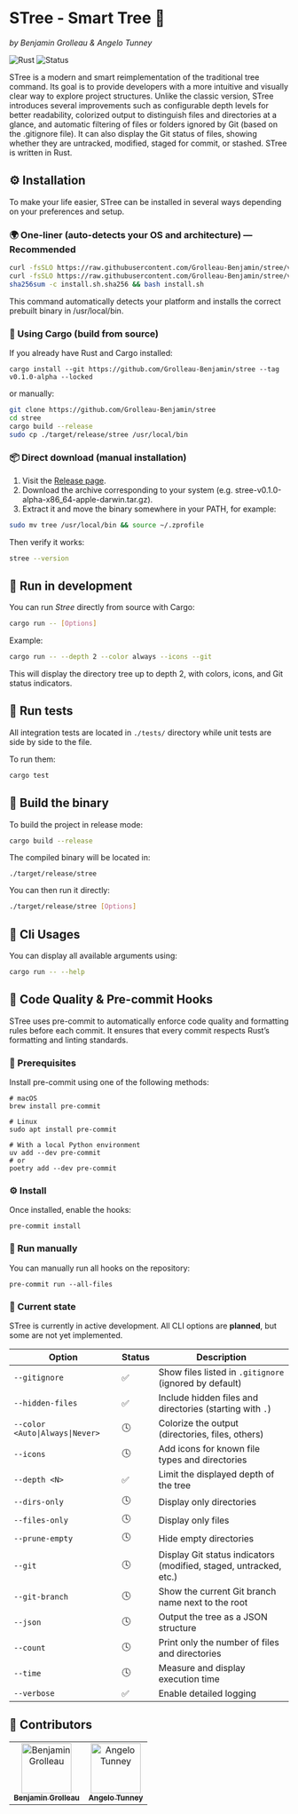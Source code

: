 # STree - Smart Tree 🌴
_by Benjamin Grolleau & Angelo Tunney_

![Rust](https://img.shields.io/badge/language-Rust-orange?logo=rust)
![Status](https://img.shields.io/badge/status-in%20development-yellow)

STree is a modern and smart reimplementation of the traditional tree command. Its goal is to provide developers with a more intuitive and visually clear way to explore project structures. Unlike the classic version, STree introduces several improvements such as configurable depth levels for better readability, colorized output to distinguish files and directories at a glance, and automatic filtering of files or folders ignored by Git (based on the .gitignore file). It can also display the Git status of files, showing whether they are untracked, modified, staged for commit, or stashed. STree is written in Rust.

## ⚙️ Installation
To make your life easier, STree can be installed in several ways depending on your preferences and setup.

### 🌍 One-liner (auto-detects your OS and architecture) — Recommended
```bash
curl -fsSLO https://raw.githubusercontent.com/Grolleau-Benjamin/stree/v0.1.0-alpha/install.sh
curl -fsSLO https://raw.githubusercontent.com/Grolleau-Benjamin/stree/v0.1.0-alpha/install.sh.sha256
sha256sum -c install.sh.sha256 && bash install.sh
```
This command automatically detects your platform and installs the correct prebuilt binary in /usr/local/bin.

### 🦀 Using Cargo (build from source)
If you already have Rust and Cargo installed:
```
cargo install --git https://github.com/Grolleau-Benjamin/stree --tag v0.1.0-alpha --locked
```

or manually:
```bash
git clone https://github.com/Grolleau-Benjamin/stree
cd stree
cargo build --release
sudo cp ./target/release/stree /usr/local/bin
```

### 📦 Direct download (manual installation)
1. Visit the [Release page](https://github.com/Grolleau-Benjamin/stree/releases).
2. Download the archive corresponding to your system (e.g. stree-v0.1.0-alpha-x86_64-apple-darwin.tar.gz).
3. Extract it and move the binary somewhere in your PATH, for example:
  ```bash
  sudo mv tree /usr/local/bin && source ~/.zprofile
  ```

  Then verify it works:
  ```bash
  stree --version
  ```

## 🚀 Run in development
You can run *Stree* directly from source with Cargo:
```bash
cargo run -- [Options]
```

Example:
```bash
cargo run -- --depth 2 --color always --icons --git
```

This will display the directory tree up to depth 2, with colors, icons, and Git status indicators.

## 🧪 Run tests
All integration tests are located in `./tests/` directory while unit tests are side by side to the file.

To run them:
```bash
cargo test
```

## 🧰 Build the binary
To build the project in release mode:
```bash
cargo build --release
```

The compiled binary will be located in:
```
./target/release/stree
```

You can then run it directly:
```bash
./target/release/stree [Options]
```

## 🦀 Cli Usages
You can display all available arguments using:
```bash
cargo run -- --help
```

## 🧹 Code Quality & Pre-commit Hooks
STree uses pre-commit to automatically enforce code quality and formatting rules before each commit. It ensures that every commit respects Rust’s formatting and linting standards.

### 🧩 Prerequisites
Install pre-commit using one of the following methods:

```shell
# macOS
brew install pre-commit

# Linux
sudo apt install pre-commit

# With a local Python environment
uv add --dev pre-commit
# or
poetry add --dev pre-commit
```

### ⚙️ Install
Once installed, enable the hooks:
```shell
pre-commit install
```

### 🧪 Run manually
You can manually run all hooks on the repository:
```
pre-commit run --all-files
```

### 🧭 Current state

STree is currently in active development.
All CLI options are **planned**, but some are not yet implemented.

| Option | Status | Description |
|--------|---------|-------------|
| `--gitignore` | ✅ | Show files listed in `.gitignore` (ignored by default) |
| `--hidden-files` | ✅ | Include hidden files and directories (starting with `.`) |
| `--color <Auto\|Always\|Never>` | 🕓 | Colorize the output (directories, files, others) |
| `--icons` | 🕓 | Add icons for known file types and directories |
| `--depth <N>` | ✅ | Limit the displayed depth of the tree |
| `--dirs-only` | 🕓 | Display only directories |
| `--files-only` | 🕓 | Display only files |
| `--prune-empty` | 🕓 | Hide empty directories |
| `--git` | 🕓 | Display Git status indicators (modified, staged, untracked, etc.) |
| `--git-branch` | 🕓 | Show the current Git branch name next to the root |
| `--json` | 🕓 | Output the tree as a JSON structure |
| `--count` | 🕓 | Print only the number of files and directories |
| `--time` | 🕓 | Measure and display execution time |
| `--verbose` | ✅ | Enable detailed logging |

## 👥 Contributors

<table align="center">
  <tr>
    <td align="center">
      <a href="https://github.com/Grolleau-Benjamin">
        <img src="https://images.weserv.nl/?url=avatars.githubusercontent.com/u/127044450?v=4&h=90&w=90&fit=cover&mask=circle" width="90" height="90" alt="Benjamin Grolleau"/><br/>
        <sub><b>Benjamin Grolleau</b></sub>
      </a>
    </td>
    <td align="center">
      <a href="https://github.com/angelo-tny">
        <img src="https://images.weserv.nl/?url=avatars.githubusercontent.com/u/116174527?v=4&h=90&w=90&fit=cover&mask=circle" width="90" height="90" alt="Angelo Tunney"/><br/>
        <sub><b>Angelo Tunney</b></sub>
      </a>
    </td>
  </tr>
</table>
